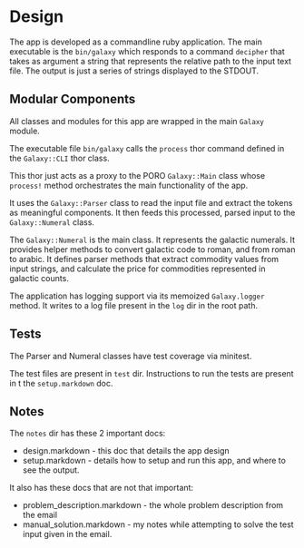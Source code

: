 # Design


The app is developed as a commandline ruby application. The main executable is the `bin/galaxy` which responds to a command `decipher` that takes as argument a string that represents the relative path to the input text file. The output is just a series of strings displayed to the STDOUT.


## Modular Components
All classes and modules for this app are wrapped in the main `Galaxy` module.

The executable file `bin/galaxy` calls the `process` thor command defined in the `Galaxy::CLI` thor class.

This thor just acts as a proxy to the PORO `Galaxy::Main` class whose `process!` method orchestrates the main functionality of the app.

It uses the `Galaxy::Parser` class to read the input file and extract the tokens as meaningful components. It then feeds this processed, parsed input to the `Galaxy::Numeral` class.

The `Galaxy::Numeral` is the main class. It represents the galactic numerals. It provides helper methods to convert galactic code to roman, and from roman to arabic. It defines parser methods that extract commodity values from input strings, and calculate the price for commodities represented in galactic counts.

The application has logging support via its memoized `Galaxy.logger` method. It writes to a log file present in the `log` dir in the root path.


## Tests
The Parser and Numeral classes have test coverage via minitest.

The test files are present in `test` dir. Instructions to run the tests are present in t the `setup.markdown` doc.


## Notes
The `notes` dir has these 2 important docs:

* design.markdown - this doc that details the app design
* setup.markdown - details how to setup and run this app, and where to see the output.

It also has these docs that are not that important:

* problem_description.markdown - the whole problem description from the email
* manual_solution.markdown - my notes while attempting to solve the test input given in the email.
